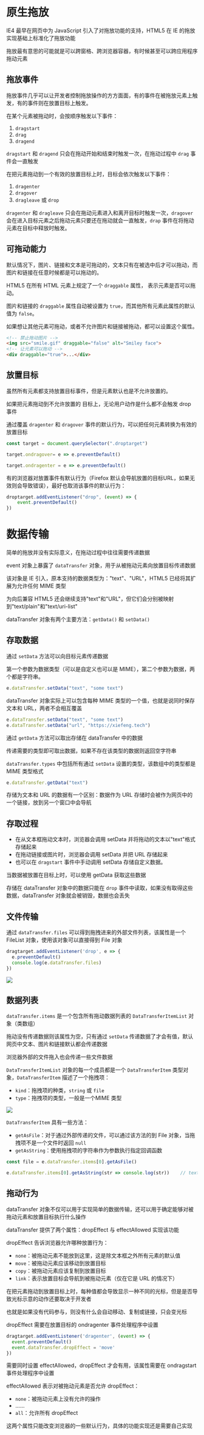 # 原生拖放

IE4 最早在网页中为 JavaScript 引入了对拖放功能的支持，HTML5 在 IE 的拖放实现基础上标准化了拖放功能

拖放最有意思的可能就是可以跨窗格、跨浏览器容器，有时候甚至可以跨应用程序拖动元素

## 拖放事件

拖放事件几乎可以让开发者控制拖放操作的方方面面，有的事件在被拖放元素上触发，有的事件则在放置目标上触发。

在某个元素被拖动时，会按顺序触发以下事件： 

1. `dragstart`
2. `drag`
3. `dragend`

`dragstart` 和 `dragend` 只会在拖动开始和结束时触发一次，在拖动过程中 `drag` 事件会一直触发

在把元素拖动到一个有效的放置目标上时，目标会依次触发以下事件：

1. `dragenter`
2.  `dragover`
3. `dragleave` 或 `drop`

`dragenter` 和 `dragleave` 只会在拖动元素进入和离开目标时触发一次，`dragover` 会在进入目标元素之后拖动元素只要还在拖动就会一直触发，`drap` 事件在将拖动元素在目标中释放时触发。

## 可拖动能力

默认情况下，图片、链接和文本是可拖动的，文本只有在被选中后才可以拖动，而图片和链接在任意时候都是可以拖动的。

HTML5 在所有 HTML 元素上规定了一个 `draggable` 属性， 表示元素是否可以拖动。

图片和链接的 `draggable` 属性自动被设置为 `true`，而其他所有元素此属性的默认值为 `false`。

如果想让其他元素可拖动，或者不允许图片和链接被拖动，都可以设置这个属性。

```html
<!-- 禁止拖动图片 -->
<img src="smile.gif" draggable="false" alt="Smiley face">
<!-- 让元素可以拖动 -->
<div draggable="true">...</div>
```

## 放置目标

虽然所有元素都支持放置目标事件，但是元素默认也是不允许放置的。

如果把元素拖动到不允许放置的 目标上，无论用户动作是什么都不会触发 drop 事件

通过覆盖 `dragenter` 和 `dragover` 事件的默认行为，可以把任何元素转换为有效的放置目标

```javascript
const target = document.querySelector(".droptarget")

target.ondragover= e => e.preventDefault()

target.ondragenter = e => e.preventDefault()
```

有的浏览器对放置事件有默认行为（Firefox 默认会导航放置的目标URL，如果无效则会导致错误），最好也取消该事件的默认行为：

```javascript
droptarget.addEventListener("drop", (event) => {
    event.preventDefault()
}) 
```

# 数据传输

简单的拖放并没有实际意义，在拖动过程中往往需要传递数据

event 对象上暴露了 `dataTransfer` 对象，用于从被拖动元素向放置目标传递数据

该对象是 IE 引入，原本支持的数据类型为："text"、"URL"，HTML5 已经将其扩展为允许任何 MIME 类型

为向后兼容 HTML5 还会继续支持"text"和"URL"，但它们会分别被映射到"text/plain"和"text/uri-list"

dataTransfer 对象有两个主要方法：`getData()` 和 `setData()`

## 存取数据

通过 `setData` 方法可以向目标元素传递数据

第一个参数为数据类型（可以是自定义也可以是 MIME），第二个参数为数据，两个都是字符串。

```javascript
e.dataTransfer.setData("text", "some text")
```

dataTransfer 对象实际上可以包含每种 MIME 类型的一个值，也就是说同时保存文本和 URL，两者不会相互覆盖

```javascript
e.dataTransfer.setData("text", "some text")
e.dataTransfer.setData("url", "https://xiefeng.tech")
```

通过 `getData` 方法可以取出存储在 dataTransfer 中的数据

传递需要的类型即可取出数据，如果不存在该类型的数据则返回空字符串

`dataTransfer.types` 中包括所有通过 `setData` 设置的类型，该数组中的类型都是 MIME 类型格式

```javascript
e.dataTransfer.getData("text")
```

存储为文本和 URL 的数据有一个区别：数据作为 URL 存储时会被作为网页中的一个链接，放到另一个窗口中会导航

## 存取过程

- 在从文本框拖动文本时，浏览器会调用 setData 并将拖动的文本以"text"格式存储起来
- 在拖动链接或图片时，浏览器会调用 setData 并把 URL 存储起来
- 也可以在 `dragstart` 事件中手动调用 setData 存储自定义数据。

当数据被放置在目标上时，可以使用 getData 获取这些数据

存储在 dataTransfer 对象中的数据只能在 `drop` 事件中读取，如果没有取得这些数据，dataTransfer 对象就会被销毁，数据也会丢失

## 文件传输

通过 `dataTransfer.files` 可以得到拖拽进来的外部文件列表，该属性是一个 FileList 对象，使用该对象可以直接得到 File 对象

```javascript
dragtarget.addEventListener('drop', e => {
  e.preventDefault()
  console.log(e.dataTransfer.files)
})
```

![](https://oss.xiefeng.tech/images/20210911152402.png)

## 数据列表

`dataTransfer.items` 是一个包含所有拖动数据列表的 `DataTransferItemList` 对象（类数组）

拖动没有传递数据则该属性为空，只有通过 `setData` 传递数据了才会有值，默认网页中文本、图片和链接默认都会传递数据

浏览器外部的文件拖入也会传递一些文件数据

`DataTransferItemList` 对象的每一个成员都是一个 `DataTransferItem` 类型对象，`DataTransferItem` 描述了一个拖拽项：

- `kind`：拖拽项的种类，`string` 或 `file`
- `type`：拖拽项的类型，一般是一个MIME 类型

![](https://oss.xiefeng.tech/images/20210911153520.png)

`DataTransferItem` 具有一些方法：

- `getAsFile`：对于通过外部传递的文件，可以通过该方法的到 File 对象，当拖拽项不是一个文件时返回 `null`
- `getAsString`：使用拖拽项的字符串作为参数执行指定回调函数

```javascript
const file = e.dataTransfer.items[0].getAsFile()

e.dataTransfer.items[0].getAsString(str => console.log(str))	// text data
```

## 拖动行为

dataTransfer 对象不仅可以用于实现简单的数据传输，还可以用于确定能够对被拖动元素和放置目标执行什么操作

dataTransfer 提供了两个属性：dropEffect 与 effectAllowed 实现该功能

dropEffect 告诉浏览器允许哪种放置行为：

- `none`：被拖动元素不能放到这里，这是除文本框之外所有元素的默认值
- `move`：被拖动元素应该移动到放置目标
- `copy`：被拖动元素应该复制到放置目标
- `link`：表示放置目标会导航到被拖动元素（仅在它是 URL 的情况下）

在把元素拖动到放置目标上时，每种值都会导致显示一种不同的光标，但是是否导致光标示意的动作还要取决于开发者

也就是如果没有代码参与，则没有什么会自动移动、复制或链接，只会变光标

dropEffect 需要在放置目标的 ondragenter 事件处理程序中设置

```javascript
dragtarget.addEventListener('dragenter', (event) => {
  event.preventDefault()
  event.dataTransfer.dropEffect = 'move'
})
```

需要同时设置 effectAllowed，dropEffect 才会有用，该属性需要在 ondragstart 事件处理程序中设置

effectAllowed 表示对被拖动元素是否允许 dropEffect：

- `none`：被拖动元素上没有允许的操作
- ......
- `all`：允许所有 dropEffect

这两个属性只能改变浏览器的一些默认行为，具体的功能实现还是需要自己实现
